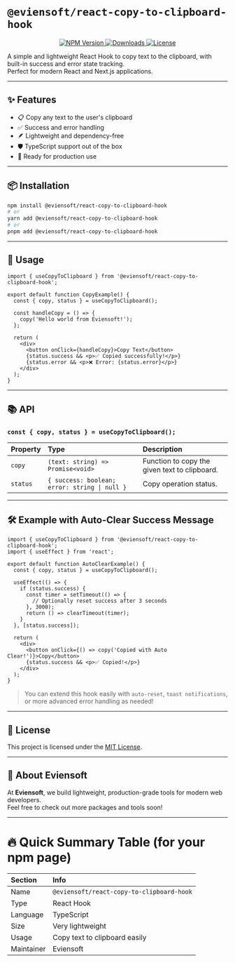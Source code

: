 # `@eviensoft/react-copy-to-clipboard-hook`

<p align="center">
  <a href="https://www.npmjs.com/package/@eviensoft/react-copy-to-clipboard-hook" target="_blank">
    <img src="https://img.shields.io/npm/v/@eviensoft/react-copy-to-clipboard-hook?style=flat-square" alt="NPM Version" />
  </a>
  <a href="https://www.npmjs.com/package/@eviensoft/react-copy-to-clipboard-hook" target="_blank">
    <img src="https://img.shields.io/npm/dm/@eviensoft/react-copy-to-clipboard-hook.svg?style=flat-square" alt="Downloads" />
  </a>
  <a href="./LICENSE" target="_blank">
    <img src="https://img.shields.io/npm/l/@eviensoft/react-copy-to-clipboard-hook?style=flat-square" alt="License" />
  </a>
</p>

A simple and lightweight React Hook to copy text to the clipboard, with built-in success and error state tracking.  
Perfect for modern React and Next.js applications.

---

## ✨ Features

- 📋 Copy any text to the user's clipboard
- ✅ Success and error handling
- 🪶 Lightweight and dependency-free
- 🛡️ TypeScript support out of the box
- 🚀 Ready for production use

---

## 📦 Installation

```bash
npm install @eviensoft/react-copy-to-clipboard-hook
# or
yarn add @eviensoft/react-copy-to-clipboard-hook
# or
pnpm add @eviensoft/react-copy-to-clipboard-hook
```

---

## 🚀 Usage

```tsx
import { useCopyToClipboard } from '@eviensoft/react-copy-to-clipboard-hook';

export default function CopyExample() {
  const { copy, status } = useCopyToClipboard();

  const handleCopy = () => {
    copy('Hello world from Eviensoft!');
  };

  return (
    <div>
      <button onClick={handleCopy}>Copy Text</button>
      {status.success && <p>✅ Copied successfully!</p>}
      {status.error && <p>❌ Error: {status.error}</p>}
    </div>
  );
}
```

---

## 📚 API

### `const { copy, status } = useCopyToClipboard();`

| Property | Type | Description |
|:---------|:-----|:------------|
| `copy` | `(text: string) => Promise<void>` | Function to copy the given text to clipboard. |
| `status` | `{ success: boolean; error: string \| null }` | Copy operation status. |

---

## 🛠 Example with Auto-Clear Success Message

```tsx
import { useCopyToClipboard } from '@eviensoft/react-copy-to-clipboard-hook';
import { useEffect } from 'react';

export default function AutoClearExample() {
  const { copy, status } = useCopyToClipboard();

  useEffect(() => {
    if (status.success) {
      const timer = setTimeout(() => {
        // Optionally reset success after 3 seconds
      }, 3000);
      return () => clearTimeout(timer);
    }
  }, [status.success]);

  return (
    <div>
      <button onClick={() => copy('Copied with Auto Clear!')}>Copy</button>
      {status.success && <p>✅ Copied!</p>}
    </div>
  );
}
```

> You can extend this hook easily with `auto-reset`, `toast notifications`, or more advanced error handling as needed!

---

## 📄 License

This project is licensed under the [MIT License](./LICENSE).

---

## 🏢 About Eviensoft

At **Eviensoft**, we build lightweight, production-grade tools for modern web developers.  
Feel free to check out more packages and tools soon!

---

# 🔥 Quick Summary Table (for your npm page)

| Section | Info |
|:--------|:-----|
| Name | `@eviensoft/react-copy-to-clipboard-hook` |
| Type | React Hook |
| Language | TypeScript |
| Size | Very lightweight |
| Usage | Copy text to clipboard easily |
| Maintainer | Eviensoft |
